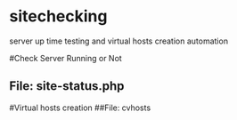 sitechecking
============

server up time testing and virtual hosts creation automation

#Check Server Running or Not
## File: site-status.php

#Virtual hosts creation
##File: cvhosts